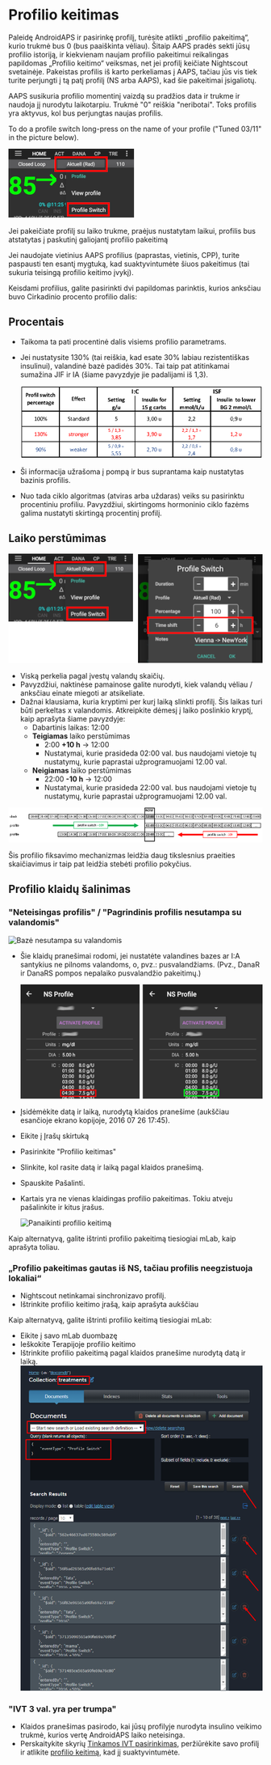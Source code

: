 # Profilio keitimas

Paleidę AndroidAPS ir pasirinkę profilį, turėsite atlikti „profilio pakeitimą“, kurio trukmė bus 0 (bus paaiškinta vėliau). Šitaip AAPS pradės sekti jūsų profilio istoriją, ir kiekvienam naujam profilio pakeitimui reikalingas papildomas „Profilio keitimo“ veiksmas, net jei profilį keičiate Nightscout svetainėje. Pakeistas profilis iš karto perkeliamas į AAPS, tačiau jūs vis tiek turite perjungti į tą patį profilį (NS arba AAPS), kad šie pakeitimai įsigaliotų.

AAPS susikuria profilio momentinį vaizdą su pradžios data ir trukme ir naudoja jį nurodytu laikotarpiu. Trukmė "0" reiškia "neribotai". Toks profilis yra aktyvus, kol bus perjungtas naujas profilis.

To do a profile switch long-press on the name of your profile ("Tuned 03/11" in the picture below).

![Profilio keitimas](../images/ProfileSwitch_HowTo.png)

Jei pakeičiate profilį su laiko trukme, praėjus nustatytam laikui, profilis bus atstatytas į paskutinį galiojantį profilio pakeitimą

Jei naudojate vietinius AAPS profilius (paprastas, vietinis, CPP), turite paspausti ten esantį mygtuką, kad suaktyvintumėte šiuos pakeitimus (tai sukuria teisingą profilio keitimo įvykį).

Keisdami profilius, galite pasirinkti dvi papildomas parinktis, kurios anksčiau buvo Cirkadinio procento profilio dalis:

## Procentais

* Taikoma ta pati procentinė dalis visiems profilio parametrams. 
* Jei nustatysite 130% (tai reiškia, kad esate 30% labiau rezistentiškas insulinui), valandinė bazė padidės 30%. Tai taip pat atitinkamai sumažina JIF ir IA (šiame pavyzdyje jie padalijami iš 1,3).
  
  ![Profilio pakeitimo procentine dalimi pavyzdys](../images/ProfileSwitchPercentage.png)

* Ši informacija užrašoma į pompą ir bus suprantama kaip nustatytas bazinis profilis.

* Nuo tada ciklo algoritmas (atviras arba uždaras) veiks su pasirinktu procentiniu profiliu. Pavyzdžiui, skirtingoms hormoninio ciklo fazėms galima nustatyti skirtingą procentinį profilį.

## Laiko perstūmimas

![Profilio procentas ir laiko perstūmimas](../images/ProfileSwitchTimeShift2.png)

* Viską perkelia pagal įvestų valandų skaičių. 
* Pavyzdžiui, naktinėse pamainose galite nurodyti, kiek valandų vėliau / anksčiau einate miegoti ar atsikeliate.
* Dažnai klausiama, kuria kryptimi per kurį laiką slinkti profilį. Šis laikas turi būti perkeltas x valandomis. Atkreipkite dėmesį į laiko poslinkio kryptį, kaip aprašyta šiame pavyzdyje: 
  * Dabartinis laikas: 12:00
  * **Teigiamas** laiko perstūmimas 
    * 2:00 **+10 h** -> 12:00
    * Nustatymai, kurie prasideda 02:00 val. bus naudojami vietoje tų nustatymų, kurie paprastai užprogramuojami 12.00 val.
  * **Neigiamas** laiko perstūmimas 
    * 22:00 **-10 h** -> 12:00
    * Nustatymai, kurie prasideda 22:00 val. bus naudojami vietoje tų nustatymų, kurie paprastai užprogramuojami 12.00 val.

![Profilio pakeitimo laiko perstūmimo kryptys](../images/ProfileSwitch_PlusMinus2.png)

Šis profilio fiksavimo mechanizmas leidžia daug tikslesnius praeities skaičiavimus ir taip pat leidžia stebėti profilio pokyčius.

## Profilio klaidų šalinimas

### "Neteisingas profilis" / "Pagrindinis profilis nesutampa su valandomis"

![Bazė nesutampa su valandomis](../images/BasalNotAlignedToHours2.png)

* Šie klaidų pranešimai rodomi, jei nustatėte valandines bazes ar I:A santykius ne pilnoms valandoms, o, pvz.: pusvalandžiams. (Pvz., DanaR ir DanaRS pompos nepalaiko pusvalandžio pakeitimų.)
  
  ![Profilio, nesutampančio su valandomis, pavyzdys](../images/ProfileNotAlignedToHours.png)

* Įsidėmėkite datą ir laiką, nurodytą klaidos pranešime (aukščiau esančioje ekrano kopijoje, 2016 07 26 17:45).

* Eikite į Įrašų skirtuką
* Pasirinkite "Profilio keitimas"
* Slinkite, kol rasite datą ir laiką pagal klaidos pranešimą.
* Spauskite Pašalinti.
* Kartais yra ne vienas klaidingas profilio pakeitimas. Tokiu atveju pašalinkite ir kitus įrašus.
  
  ![Panaikinti profilio keitimą](../images/PSRemove.png)

Kaip alternatyvą, galite ištrinti profilio pakeitimą tiesiogiai mLab, kaip aprašyta toliau.

### „Profilio pakeitimas gautas iš NS, tačiau profilis neegzistuoja lokaliai“

* Nightscout netinkamai sinchronizavo profilį.
* Ištrinkite profilio keitimo įrašą, kaip aprašyta aukščiau

Kaip alternatyvą, galite ištrinti profilio keitimą tiesiogiai mLab:

* Eikite į savo mLab duombazę
* Ieškokite Terapijoje profilio keitimo
* Ištrinkite profilio pakeitimą pagal klaidos pranešime nurodytą datą ir laiką. ![mLab](../images/mLabDeletePS.png)

### "IVT 3 val. yra per trumpa"

* Klaidos pranešimas pasirodo, kai jūsų profilyje nurodyta insulino veikimo trukmė, kurios vertę AndroidAPS laiko neteisinga. 
* Perskaitykite skyrių [Tinkamos IVT pasirinkimas](http://www.diabettech.com/insulin/why-we-are-regularly-wrong-in-the-duration-of-insulin-action-dia-times-we-use-and-why-it-matters/), peržiūrėkite savo profilį ir atlikite [profilio keitimą](../Usage/Profiles), kad jį suaktyvintumėte.